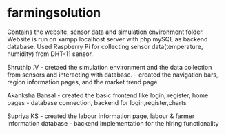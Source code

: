 # farmingsolution
Contains the website, sensor data and simulation environment folder. Website is run on xampp localhost server with php mySQL as backend database. Used Raspberry Pi for collecting sensor data(temperature, humidity) from DHT-11 sensor.

Shruthip .V - cretaed the simulation environment and the data collection from sensors and interacting with database.
            - created the navigation bars, region information pages, and the market trend page.

Akanksha Bansal - created the basic frontend like login, register, home pages
                - database connection, backend for login,register,charts

Supriya KS - created the labour information page, labour & farmer information database
           - backend implementation for the hiring functionality
          
